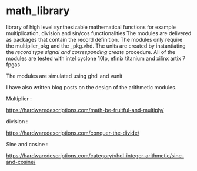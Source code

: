 # math_library
library of high level synthesizable mathematical functions for example multiplication, division and sin/cos functionalities
The modules are delivered as packages that contain the record definition. The modules only require the multiplier_pkg and the <module>_pkg.vhd. The units are created by instantiating the <module>_record type signal and corresponding create_<module> procedure.
All of the modules are tested with intel cyclone 10lp, efinix titanium and xilinx artix 7 fpgas
  
The modules are simulated using ghdl and vunit

I have also written blog posts on the design of the arithmetic modules.

Multiplier :

https://hardwaredescriptions.com/math-be-fruitful-and-multiply/

division : 

https://hardwaredescriptions.com/conquer-the-divide/

Sine and cosine :

https://hardwaredescriptions.com/category/vhdl-integer-arithmetic/sine-and-cosine/

